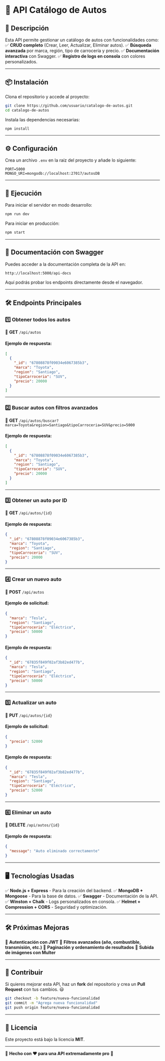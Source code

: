 # 🚀 API Catálogo de Autos

## 📌 Descripción
Esta API permite gestionar un catálogo de autos con funcionalidades como:
✅ **CRUD completo** (Crear, Leer, Actualizar, Eliminar autos).
✅ **Búsqueda avanzada** por marca, región, tipo de carrocería y precio.
✅ **Documentación interactiva** con Swagger.
✅ **Registro de logs en consola** con colores personalizados.

---

## 📦 Instalación

Clona el repositorio y accede al proyecto:
```bash
git clone https://github.com/usuario/catalogo-de-autos.git
cd catalogo-de-autos
```
Instala las dependencias necesarias:
```bash
npm install
```

---

## ⚙️ Configuración

Crea un archivo `.env` en la raíz del proyecto y añade lo siguiente:
```env
PORT=5000
MONGO_URI=mongodb://localhost:27017/autosDB
```

---

## 🚀 Ejecución

Para iniciar el servidor en modo desarrollo:
```bash
npm run dev
```

Para iniciar en producción:
```bash
npm start
```

---

## 📖 Documentación con Swagger

Puedes acceder a la documentación completa de la API en:
```
http://localhost:5000/api-docs
```
Aquí podrás probar los endpoints directamente desde el navegador.

---

## 🛠 Endpoints Principales

### **1️⃣ Obtener todos los autos**
📌 **GET** `/api/autos`

#### **Ejemplo de respuesta:**
```json
[
  {
    "_id": "67808878f09034e6067385b3",
    "marca": "Toyota",
    "region": "Santiago",
    "tipoCarroceria": "SUV",
    "precio": 20000
  }
]
```

---

### **2️⃣ Buscar autos con filtros avanzados**
📌 **GET** `/api/autos/buscar?marca=Toyota&region=Santiago&tipoCarroceria=SUV&precio=5000`

#### **Ejemplo de respuesta:**
```json
[
  {
    "_id": "67808878f09034e6067385b3",
    "marca": "Toyota",
    "region": "Santiago",
    "tipoCarroceria": "SUV",
    "precio": 20000
  }
]
```

---

### **3️⃣ Obtener un auto por ID**
📌 **GET** `/api/autos/{id}`

#### **Ejemplo de respuesta:**
```json
{
  "_id": "67808878f09034e6067385b3",
  "marca": "Toyota",
  "region": "Santiago",
  "tipoCarroceria": "SUV",
  "precio": 20000
}
```

---

### **4️⃣ Crear un nuevo auto**
📌 **POST** `/api/autos`

#### **Ejemplo de solicitud:**
```json
{
  "marca": "Tesla",
  "region": "Santiago",
  "tipoCarroceria": "Eléctrico",
  "precio": 50000
}
```

#### **Ejemplo de respuesta:**
```json
{
  "_id": "67835f849f02af3b82ed477b",
  "marca": "Tesla",
  "region": "Santiago",
  "tipoCarroceria": "Eléctrico",
  "precio": 50000
}
```

---

### **5️⃣ Actualizar un auto**
📌 **PUT** `/api/autos/{id}`

#### **Ejemplo de solicitud:**
```json
{
  "precio": 52000
}
```

#### **Ejemplo de respuesta:**
```json
{
  "_id": "67835f849f02af3b82ed477b",
  "marca": "Tesla",
  "region": "Santiago",
  "tipoCarroceria": "Eléctrico",
  "precio": 52000
}
```

---

### **6️⃣ Eliminar un auto**
📌 **DELETE** `/api/autos/{id}`

#### **Ejemplo de respuesta:**
```json
{
  "message": "Auto eliminado correctamente"
}
```

---

## 🖥 Tecnologías Usadas
✅ **Node.js + Express** - Para la creación del backend.
✅ **MongoDB + Mongoose** - Para la base de datos.
✅ **Swagger** - Documentación de la API.
✅ **Winston + Chalk** - Logs personalizados en consola.
✅ **Helmet + Compression + CORS** - Seguridad y optimización.

---

## 🛠 Próximas Mejoras
🚀 **Autenticación con JWT**
🚀 **Filtros avanzados (año, combustible, transmisión, etc.)**
🚀 **Paginación y ordenamiento de resultados**
🚀 **Subida de imágenes con Multer**

---

## 🤝 Contribuir
Si quieres mejorar esta API, haz un **fork** del repositorio y crea un **Pull Request** con tus cambios. 😃

```bash
git checkout -b feature/nueva-funcionalidad
git commit -m "Agrega nueva funcionalidad"
git push origin feature/nueva-funcionalidad
```

---

## 📜 Licencia
Este proyecto está bajo la licencia **MIT**.

---

🚀 **Hecho con ❤️ para una API extremadamente pro** 🚀
